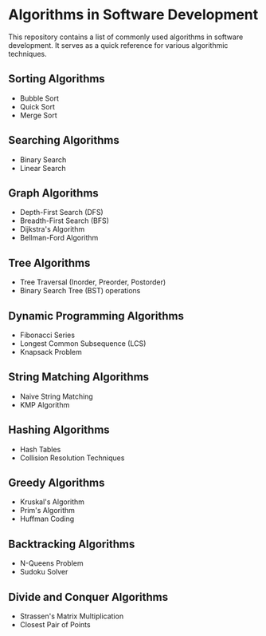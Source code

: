 # Algorithms in Software Development
This repository contains a list of commonly used algorithms in software development. It serves as a quick reference for various algorithmic techniques.

## Sorting Algorithms
- Bubble Sort
- Quick Sort
- Merge Sort

## Searching Algorithms
- Binary Search
- Linear Search

## Graph Algorithms
- Depth-First Search (DFS)
- Breadth-First Search (BFS)
- Dijkstra's Algorithm
- Bellman-Ford Algorithm

## Tree Algorithms
- Tree Traversal (Inorder, Preorder, Postorder)
- Binary Search Tree (BST) operations

## Dynamic Programming Algorithms
- Fibonacci Series
- Longest Common Subsequence (LCS)
- Knapsack Problem

## String Matching Algorithms
- Naive String Matching
- KMP Algorithm

## Hashing Algorithms
- Hash Tables
- Collision Resolution Techniques

## Greedy Algorithms
- Kruskal's Algorithm
- Prim's Algorithm
- Huffman Coding

## Backtracking Algorithms
- N-Queens Problem
- Sudoku Solver

## Divide and Conquer Algorithms
- Strassen's Matrix Multiplication
- Closest Pair of Points